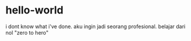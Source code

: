 # hello-world
i dont know what  i've done.
aku ingin jadi seorang profesional.
belajar dari nol
"zero to hero"

